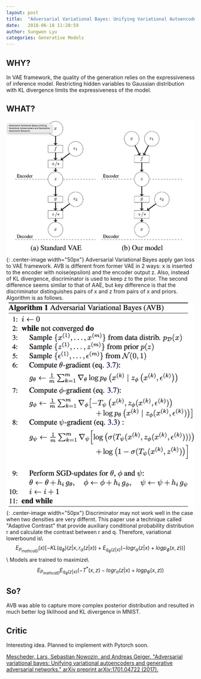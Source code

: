 ```yaml
---
layout: post
title:  "Adversarial Variational Bayes: Unifying Variational Autoencoder and Generative Adversarial Networks"
date:   2018-06-18 11:28:59
author: Sungwon Lyu
categories: Generative Models
---
```


## WHY? 
In VAE framework, the quality of the generation relies on the expressiveness of inference model. Restricting hidden variables to Gaussian distribution with KL divergence limits the expressiveness of the model. 

## WHAT?
![image](/assets/images/avb1.png){: .center-image width="50px"}
Adversarial Variational Bayes apply gan loss to VAE framework. AVB is different from former VAE in 2 ways: x is inserted to the encoder with noise(epsilon) and the encoder output z. Also, instead of KL divergence, discriminator is used to keep z to the prior. The second difference seems similar to that of AAE, but key difference is that the discriminator distinguishes pairs of x and z from pairs of x and priors. Algorithm is as follows. 
![image](/assets/images/avb2.png){: .center-image width="50px"}
Discriminator may not work well in the case when two densities are very differnt. This paper use a technique called "Adaptive Contrast" that provide auxiliary conditional probability distribution r and calculate the contrast between r and q. Therefore, variational lowerbound is\\
$$E_{P_{mathcal{D}}}(x)[-KL(q_{\phi})(z|x, r_{\alpha}(z|x)) + E_{q_{\phi}(z|x)}(-logr_{\alpha}(z|x)+logp_{\phi}(x, z))]$$\\
Models are trained to maximize\\
$$E_{P_{mathcal{D}}}E_{q_{\phi}(z|x)}(-T^*(x,z) -logr_{\alpha}(z|x)+logp_{\phi}(x, z))$$

## So?
AVB was able to capture more complex posterior distribution and resulted in much better log liklihood and KL divergence in MNIST.

## Critic
Interesting idea. Planned to implement with Pytorch soon.

[Mescheder, Lars, Sebastian Nowozin, and Andreas Geiger. "Adversarial variational bayes: Unifying variational autoencoders and generative adversarial networks." arXiv preprint arXiv:1701.04722 (2017).](https://arxiv.org/abs/1701.04722)